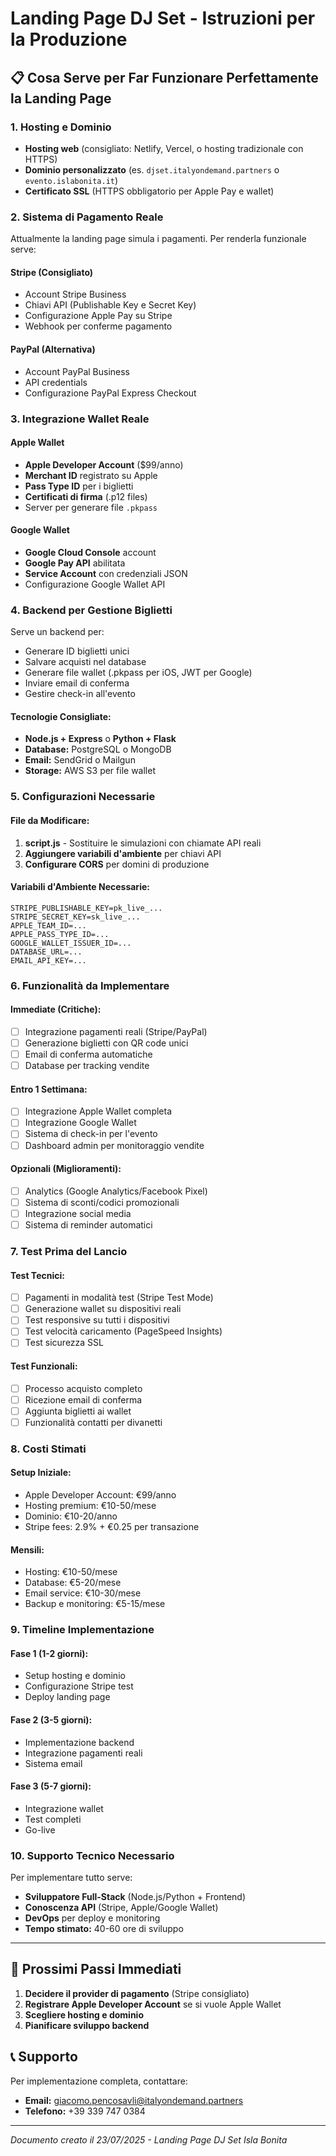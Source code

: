 # Landing Page DJ Set - Istruzioni per la Produzione

## 📋 Cosa Serve per Far Funzionare Perfettamente la Landing Page

### 1. **Hosting e Dominio**
- **Hosting web** (consigliato: Netlify, Vercel, o hosting tradizionale con HTTPS)
- **Dominio personalizzato** (es. `djset.italyondemand.partners` o `evento.islabonita.it`)
- **Certificato SSL** (HTTPS obbligatorio per Apple Pay e wallet)

### 2. **Sistema di Pagamento Reale**
Attualmente la landing page simula i pagamenti. Per renderla funzionale serve:

#### **Stripe (Consigliato)**
- Account Stripe Business
- Chiavi API (Publishable Key e Secret Key)
- Configurazione Apple Pay su Stripe
- Webhook per conferme pagamento

#### **PayPal (Alternativa)**
- Account PayPal Business
- API credentials
- Configurazione PayPal Express Checkout

### 3. **Integrazione Wallet Reale**

#### **Apple Wallet**
- **Apple Developer Account** ($99/anno)
- **Merchant ID** registrato su Apple
- **Pass Type ID** per i biglietti
- **Certificati di firma** (.p12 files)
- Server per generare file `.pkpass`

#### **Google Wallet**
- **Google Cloud Console** account
- **Google Pay API** abilitata
- **Service Account** con credenziali JSON
- Configurazione Google Wallet API

### 4. **Backend per Gestione Biglietti**
Serve un backend per:
- Generare ID biglietti unici
- Salvare acquisti nel database
- Generare file wallet (.pkpass per iOS, JWT per Google)
- Inviare email di conferma
- Gestire check-in all'evento

#### **Tecnologie Consigliate:**
- **Node.js + Express** o **Python + Flask**
- **Database:** PostgreSQL o MongoDB
- **Email:** SendGrid o Mailgun
- **Storage:** AWS S3 per file wallet

### 5. **Configurazioni Necessarie**

#### **File da Modificare:**
1. **script.js** - Sostituire le simulazioni con chiamate API reali
2. **Aggiungere variabili d'ambiente** per chiavi API
3. **Configurare CORS** per domini di produzione

#### **Variabili d'Ambiente Necessarie:**
```env
STRIPE_PUBLISHABLE_KEY=pk_live_...
STRIPE_SECRET_KEY=sk_live_...
APPLE_TEAM_ID=...
APPLE_PASS_TYPE_ID=...
GOOGLE_WALLET_ISSUER_ID=...
DATABASE_URL=...
EMAIL_API_KEY=...
```

### 6. **Funzionalità da Implementare**

#### **Immediate (Critiche):**
- [ ] Integrazione pagamenti reali (Stripe/PayPal)
- [ ] Generazione biglietti con QR code unici
- [ ] Email di conferma automatiche
- [ ] Database per tracking vendite

#### **Entro 1 Settimana:**
- [ ] Integrazione Apple Wallet completa
- [ ] Integrazione Google Wallet
- [ ] Sistema di check-in per l'evento
- [ ] Dashboard admin per monitoraggio vendite

#### **Opzionali (Miglioramenti):**
- [ ] Analytics (Google Analytics/Facebook Pixel)
- [ ] Sistema di sconti/codici promozionali
- [ ] Integrazione social media
- [ ] Sistema di reminder automatici

### 7. **Test Prima del Lancio**

#### **Test Tecnici:**
- [ ] Pagamenti in modalità test (Stripe Test Mode)
- [ ] Generazione wallet su dispositivi reali
- [ ] Test responsive su tutti i dispositivi
- [ ] Test velocità caricamento (PageSpeed Insights)
- [ ] Test sicurezza SSL

#### **Test Funzionali:**
- [ ] Processo acquisto completo
- [ ] Ricezione email di conferma
- [ ] Aggiunta biglietti ai wallet
- [ ] Funzionalità contatti per divanetti

### 8. **Costi Stimati**

#### **Setup Iniziale:**
- Apple Developer Account: €99/anno
- Hosting premium: €10-50/mese
- Dominio: €10-20/anno
- Stripe fees: 2.9% + €0.25 per transazione

#### **Mensili:**
- Hosting: €10-50/mese
- Database: €5-20/mese
- Email service: €10-30/mese
- Backup e monitoring: €5-15/mese

### 9. **Timeline Implementazione**

#### **Fase 1 (1-2 giorni):**
- Setup hosting e dominio
- Configurazione Stripe test
- Deploy landing page

#### **Fase 2 (3-5 giorni):**
- Implementazione backend
- Integrazione pagamenti reali
- Sistema email

#### **Fase 3 (5-7 giorni):**
- Integrazione wallet
- Test completi
- Go-live

### 10. **Supporto Tecnico Necessario**

Per implementare tutto serve:
- **Sviluppatore Full-Stack** (Node.js/Python + Frontend)
- **Conoscenza API** (Stripe, Apple/Google Wallet)
- **DevOps** per deploy e monitoring
- **Tempo stimato:** 40-60 ore di sviluppo

---

## 🚀 Prossimi Passi Immediati

1. **Decidere il provider di pagamento** (Stripe consigliato)
2. **Registrare Apple Developer Account** se si vuole Apple Wallet
3. **Scegliere hosting e dominio**
4. **Pianificare sviluppo backend**

## 📞 Supporto

Per implementazione completa, contattare:
- **Email:** giacomo.pencosavli@italyondemand.partners
- **Telefono:** +39 339 747 0384

---

*Documento creato il 23/07/2025 - Landing Page DJ Set Isla Bonita*

